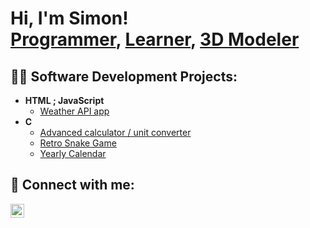 <h1>Hi, I'm Simon! <br/><a href="https://github.com/Simonnawara">Programmer</a>, <a href="https://www.linkedin.com/in/simon-nawara-24762a2b6/">Learner</a>, <a href="https://www.youtube.com/watch?v=dQw4w9WgXcQ">3D Modeler</a></h1>

<h2>👨‍💻 Software Development Projects:</h2>

- <b>HTML ; JavaScript</b>
  - [Weather API app](https://github.com/Simonnawara/Weather_App.git)
- <b>C</b>
  - [Advanced calculator / unit converter](https://github.com/Simonnawara/C-calculator)
  - [Retro Snake Game](https://github.com/Simonnawara/C-snake)
  - [Yearly Calendar](https://github.com/Simonnawara/C-Calendar/tree/main)

<h2> 🤳 Connect with me:</h2>

[<img align="left" alt="JoshMadakor | LinkedIn" width="22px" src="https://cdn.jsdelivr.net/npm/simple-icons@v3/icons/linkedin.svg" />][linkedin]

[linkedin]:  https://www.linkedin.com/in/simon-nawara-24762a2b6/

